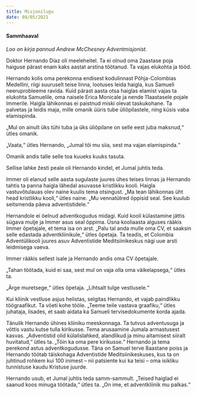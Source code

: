 ```yaml
---
title: Misjonilugu
date: 08/05/2021
---
```


#### Sammhaaval

_Loo on kirja pannud Andrew McChesney Adventmisjonist._

Doktor Hernando Díaz oli meeleheitel. Ta ei olnud oma 2aastase poja haiguse pärast enam kaks aastat arstina töötanud. Ta vajas elukohta ja tööd.

Hernando kolis oma perekonna endisest kodulinnast Põhja-Colombias Medellini, riigi suuruselt teise linna, lootuses leida haigla, kus Samueli neeruprobleeme ravida. Kuid pärast aasta otsa haiglas elamist vajas ta elukohta Samuelile, oma naisele Erica Monicale ja nende 11aastasele pojale Immerile. Haigla lähikonnas ei paistnud miski olevat taskukohane. Ta palvetas ja leidis maja, mille omanik üüris tube üliõpilastele, ning küsis vaba elamispinda.

„Mul on ainult üks tühi tuba ja üks üliõpilane on selle eest juba maksnud,“ ütles omanik.

„Vaata,“ ütles Hernando, „Jumal tõi mu siia, sest ma vajan elamispinda.“

Omanik andis talle selle toa kuueks kuuks tasuta.

Sellise lahke žesti peale oli Hernando kindel, et Jumal juhtis teda.

Immer oli elanud selle aasta sugulaste juures ühes teises linnas ja Hernando tahtis ta panna haigla lähedal asuvasse kristlikku kooli. Haigla vastuvõtulauas olev naine kuulis tema otsingust. „Ma tean lähikonnas üht head kristlikku kooli,“ ütles naine. „Mu vennatütred õppisid seal. See kuulub seitsmenda päeva adventistidele.“

Hernandole ei öelnud adventkogudus midagi. Kuid kooli külastamine jättis sügava mulje ja Immer asus seal õppima. Üsna kooliaasta alguses rääkis Immer õpetajale, et tema isa on arst. „Palu tal anda mulle oma CV, et saaksin selle edastada adventkliinikule,“ ütles õpetaja. Ta teadis, et Colombia Adventülikooli juures asuv Adventistide Meditsiinikeskus nägi uue arsti leidmisega vaeva.

Immer rääkis sellest isale ja Hernando andis oma CV õpetajale.

„Tahan töötada, kuid ei saa, sest mul on vaja olla oma väikelapsega,“ ütles ta.

„Ärge muretsege,“ ütles õpetaja. „Lihtsalt tulge vestlusele.“

Kui kliinik vestluse asjus helistas, selgitas Hernando, et vajab paindlikku töögraafikut. Ta võeti kohe tööle. „Teeme teile vastava graafiku,“ ütles juhataja, lisades, et saab aidata ka Samueli tervisedokumente korda ajada.

Tänulik Hernando ühines kliiniku meeskonnaga. Ta tutvus adventusuga ja võttis vastu kutse tulla kirikusse. Tema arusaamine Jumala armastusest kasvas. „Adventistid olid külalislahked, alandlikud ja minu aitamisest siiralt huvitatud,“ ütles ta. „Tõin ka oma pere kirikusse.“ Hernando ja tema perekond astus adventkogudusse. Täna on Samuel terve 8aastane poiss ja Hernando töötab täiskohaga Adventistide Meditsiinikeskuses, kus ta on juhtinud rohkem kui 100 inimest – nii patsiente kui ka teisi – oma isikliku tunnistuse kaudu Kristuse juurde.

Hernando usub, et Jumal juhtis teda samm-sammult. „Teised haiglad ei saanud koos minuga töötada,“ ütles ta. „On ime, et adventkliinik mu palkas.“